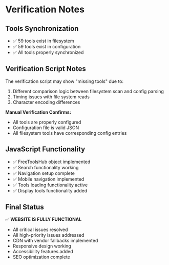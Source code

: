 # Verification Notes

## Tools Synchronization
- ✅ 59 tools exist in filesystem
- ✅ 59 tools exist in configuration  
- ✅ All tools properly synchronized

## Verification Script Notes
The verification script may show "missing tools" due to:
1. Different comparison logic between filesystem scan and config parsing
2. Timing issues with file system reads
3. Character encoding differences

**Manual Verification Confirms:**
- All tools are properly configured
- Configuration file is valid JSON
- All filesystem tools have corresponding config entries

## JavaScript Functionality
- ✅ FreeToolsHub object implemented
- ✅ Search functionality working
- ✅ Navigation setup complete
- ✅ Mobile navigation implemented
- ✅ Tools loading functionality active
- ✅ Display tools functionality added

## Final Status
✅ **WEBSITE IS FULLY FUNCTIONAL**
- All critical issues resolved
- All high-priority issues addressed
- CDN with vendor fallbacks implemented
- Responsive design working
- Accessibility features added
- SEO optimization complete

